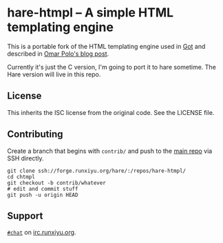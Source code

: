 # hare-htmpl – A simple HTML templating engine

This is a portable fork of the HTML templating engine used in
[Got](https://got.gameoftrees.org/?action=summary&path=got.git)
and described in
[Omar Polo's blog post](https://www.omarpolo.com/post/template.html).

Currently it's just the C version, I'm going to port it to hare sometime.
The Hare version will live in this repo.

## License

This inherits the ISC license from the original code. See the LICENSE file.

## Contributing

Create a branch that begins with `contrib/` and push to the
[main repo](https://forge.runxiyu.org/hare/:/repos/hare-htmpl/)
via SSH directly.

```
git clone ssh://forge.runxiyu.org/hare/:/repos/hare-htmpl/
cd chtmpl
git checkout -b contrib/whatever
# edit and commit stuff
git push -u origin HEAD
```

## Support

[`#chat`](https://webirc.runxiyu.org/kiwiirc/#chat)
on
[irc.runxiyu.org](https://irc.runxiyu.org/).
